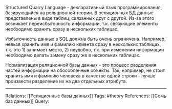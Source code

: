 Structured Quarry Language - декларативный язык программирования, базирующийся на реляционной теории. В реляционных БД данные представлены в виде таблиц, связанных друг с другой. Из-за этого возникает переисбыточность информации, т.к. связующие элементы необходимо хранить сразу в нескольких таблицах. 

Избыточность данных в SQL должна быть очень ограничена. Например, нельзя хранить имя и фамилию клиента сразу в нескольких таблицах, т.к. это 1) занимает место, 2) неудобно, т.к. при изменении информации необходимо делать замену сразу же в нескольких таблицах. 

Нормализация реляционной базы данных - это процесс разделения частей информации на обособленные объекты. Так, например, не стоит хранить имя и фамилию человека в качестве одной строки - лучше произвести разделение их на два отдельных атрибута. 

___
Relations: [[Реляционные базы данных]] 
Tags: #theory 
References: [[Семь баз данных]] 
Query: 